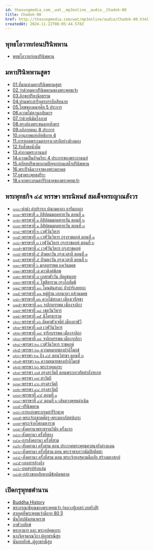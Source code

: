 ```yaml
---
id: thasungmedia_com__wat__mp3online__audio__Chadok-00
title: Chadok-00
href: http://thasungmedia.com/wat/mp3online/audio/Chadok-00.html
createdAt: 2024-11-22T06:05:44.578Z
---
```


## พุทธโอวาทก่อนปรินิพพาน

- [พุทธโอวาทก่อนปรินิพพาน](http://ia600306.us.archive.org/28/items/sound_dhamma_other/01.mp3)

## มหาปรินิพพานสูตร

- [01.ที่มาแห่งมหาปรินิพพานสูตร](https://ia802605.us.archive.org/12/items/book_02/01.mp3)
- [02.ว่าด้วยมหาปรินิพพานของพระพุทธเจ้า](https://ia802605.us.archive.org/12/items/book_02/02.mp3)
- [03.ภิกขุอปริหานิยธรรม](https://ia802605.us.archive.org/12/items/book_02/04.mp3)
- [04.ท่านพระสารีบุตรบรรลือสีหนาท](https://ia802605.us.archive.org/12/items/book_02/05.mp3)
- [05.โทษของคนทุศีล 5 ประการ](https://ia802605.us.archive.org/12/items/book_02/06.mp3)
- [06.ความไม่หวนกลับมาฯ](https://ia802605.us.archive.org/12/items/book_02/08.mp3)
- [07.ว่าด้วยนิมิตโอภาส](https://ia802605.us.archive.org/12/items/book_02/09.mp3)
- [08.ทรงปลงพระชนมายุสังขาร](https://ia802605.us.archive.org/12/items/book_02/10.mp3)
- [09.อภิภายตนะ 8 ประการ](https://ia802605.us.archive.org/12/items/book_02/12.mp3)
- [10.อานุภาพแห่งอิทธิบาท 4](https://ia802605.us.archive.org/12/items/book_02/13.mp3)
- [11.การทอดพระเนตรกรุงเวสาลีอย่างช้างมอง](https://ia802605.us.archive.org/12/items/book_02/15.mp3)
- [12.รับสั่งขอน้ำดื่ม](https://ia802605.us.archive.org/12/items/book_02/16.mp3)
- [13.คำถามพระอานนท์](https://ia802605.us.archive.org/12/items/book_02/18.mp3)
- [14.ความเป็นอัจฉริยะ 4 ประการของพระอานนท์](https://ia802605.us.archive.org/12/items/book_02/19.mp3)
- [15.สุภัททปริพาชกถามปัญหาก่อนเสด็จปรินิพพาน](https://ia802605.us.archive.org/12/items/book_02/20.mp3)
- [16.พระปัจฉิมวาจาของพระตถาคต](https://ia802605.us.archive.org/12/items/book_02/22.mp3)
- [17.บูชาพระพุทธสรีระ](https://ia802605.us.archive.org/12/items/book_02/23.mp3)
- [18.แจกพระบรมสารีริกธาตุของพระพุทธเจ้า](https://ia802605.us.archive.org/12/items/book_02/24.mp3)

## พระพุทธกิจ ๔๕ พรรษา พระนิพนธ์ สมเด็จพระญาณสังวร

- [๐๐๐-คำนำ คำปรารภ ปณามคาถา อารัมภกถา](http://www.puthakun.org/puthakun/download/MP3/%E0%B8%A5%E0%B8%87%E0%B9%80%E0%B8%A7%E0%B9%87%E0%B8%9A_2_3_2556/%E0%B8%9E%E0%B8%B8%E0%B8%97%E0%B8%98%E0%B8%81%E0%B8%88%2045%20%E0%B8%9E%E0%B8%A3%E0%B8%A3%E0%B8%A9%E0%B8%B2/000-%E0%B8%84%E0%B8%B3%E0%B8%99%E0%B8%B3%20%E0%B8%84%E0%B8%B3%E0%B8%9B%E0%B8%A3%E0%B8%B2%E0%B8%A3%E0%B8%A0%20%E0%B8%9B%E0%B8%93%E0%B8%B2%E0%B8%A1%E0%B8%84%E0%B8%B2%E0%B8%96%E0%B8%B2%20%E0%B8%AD%E0%B8%B2%E0%B8%A3%E0%B8%B1%E0%B8%A1%E0%B8%A0%E0%B8%81%E0%B8%96%E0%B8%B2.mp3)
- [๐๐๑-พรรษาที่ ๑ อิสิปตมมฤคทายวัน ตอนที่ ๑](http://www.puthakun.org/puthakun/download/MP3/%E0%B8%A5%E0%B8%87%E0%B9%80%E0%B8%A7%E0%B9%87%E0%B8%9A_2_3_2556/%E0%B8%9E%E0%B8%B8%E0%B8%97%E0%B8%98%E0%B8%81%E0%B8%88%2045%20%E0%B8%9E%E0%B8%A3%E0%B8%A3%E0%B8%A9%E0%B8%B2/001-%E0%B8%9E%E0%B8%A3%E0%B8%A3%E0%B8%A9%E0%B8%B2%E0%B8%97%E0%B8%B5%E0%B9%881%E0%B8%AD%E0%B8%B4%E0%B8%AA%E0%B8%B4%E0%B8%9B%E0%B8%95%E0%B8%A1%E0%B8%A1%E0%B8%A4%E0%B8%84%E0%B8%97%E0%B8%B2%E0%B8%A2%E0%B8%A7%E0%B8%B1%E0%B8%99%20%E0%B8%95%E0%B8%AD%E0%B8%99%E0%B8%97%E0%B8%B5%E0%B9%881.mp3)
- [๐๐๒-พรรษาที่ ๑ อิสิปตมมฤคทายวัน ตอนที่ ๒](http://www.puthakun.org/puthakun/download/MP3/%E0%B8%A5%E0%B8%87%E0%B9%80%E0%B8%A7%E0%B9%87%E0%B8%9A_2_3_2556/%E0%B8%9E%E0%B8%B8%E0%B8%97%E0%B8%98%E0%B8%81%E0%B8%88%2045%20%E0%B8%9E%E0%B8%A3%E0%B8%A3%E0%B8%A9%E0%B8%B2/002-%E0%B8%9E%E0%B8%A3%E0%B8%A3%E0%B8%A9%E0%B8%B2%E0%B8%97%E0%B8%B5%E0%B9%881%E0%B8%AD%E0%B8%B4%E0%B8%AA%E0%B8%B4%E0%B8%9B%E0%B8%95%E0%B8%A1%E0%B8%A1%E0%B8%A4%E0%B8%84%E0%B8%97%E0%B8%B2%E0%B8%A2%E0%B8%A7%E0%B8%B1%E0%B8%99%20%E0%B8%95%E0%B8%AD%E0%B8%99%E0%B8%97%E0%B8%B5%E0%B9%882.mp3)
- [๐๐๓-พรรษาที่ ๑ อิสิปตมมฤคทายวัน ตอนที่ ๓](http://www.puthakun.org/puthakun/download/MP3/%E0%B8%A5%E0%B8%87%E0%B9%80%E0%B8%A7%E0%B9%87%E0%B8%9A_2_3_2556/%E0%B8%9E%E0%B8%B8%E0%B8%97%E0%B8%98%E0%B8%81%E0%B8%88%2045%20%E0%B8%9E%E0%B8%A3%E0%B8%A3%E0%B8%A9%E0%B8%B2/003-%E0%B8%9E%E0%B8%A3%E0%B8%A3%E0%B8%A9%E0%B8%B2%E0%B8%97%E0%B8%B5%E0%B9%881%E0%B8%AD%E0%B8%B4%E0%B8%AA%E0%B8%B4%E0%B8%9B%E0%B8%95%E0%B8%A1%E0%B8%A1%E0%B8%A4%E0%B8%84%E0%B8%97%E0%B8%B2%E0%B8%A2%E0%B8%A7%E0%B8%B1%E0%B8%99%20%E0%B8%95%E0%B8%AD%E0%B8%99%E0%B8%97%E0%B8%B5%E0%B9%883.mp3)
- [๐๐๔-พรรษาที่ ๒ เวฬุวันวิหาร](http://www.puthakun.org/puthakun/download/MP3/%E0%B8%A5%E0%B8%87%E0%B9%80%E0%B8%A7%E0%B9%87%E0%B8%9A_2_3_2556/%E0%B8%9E%E0%B8%B8%E0%B8%97%E0%B8%98%E0%B8%81%E0%B8%88%2045%20%E0%B8%9E%E0%B8%A3%E0%B8%A3%E0%B8%A9%E0%B8%B2/004-%E0%B8%9E%E0%B8%A3%E0%B8%A3%E0%B8%A9%E0%B8%B2%E0%B8%97%E0%B8%B5%E0%B9%882%E0%B9%80%E0%B8%A7%E0%B8%AC%E0%B8%B8%E0%B8%A7%E0%B8%B1%E0%B8%99%E0%B8%A7%E0%B8%B4%E0%B8%AB%E0%B8%B2%E0%B8%A3.mp3)
- [๐๐๕-พรรษาที่ ๓ เวฬุวันวิหาร กรุงราชคฤห์ ตอนที่ ๑](http://www.puthakun.org/puthakun/download/MP3/%E0%B8%A5%E0%B8%87%E0%B9%80%E0%B8%A7%E0%B9%87%E0%B8%9A_2_3_2556/%E0%B8%9E%E0%B8%B8%E0%B8%97%E0%B8%98%E0%B8%81%E0%B8%88%2045%20%E0%B8%9E%E0%B8%A3%E0%B8%A3%E0%B8%A9%E0%B8%B2/005-%E0%B8%9E%E0%B8%A3%E0%B8%A3%E0%B8%A9%E0%B8%B2%E0%B8%97%E0%B8%B5%E0%B9%883%20%E0%B9%80%E0%B8%A7%E0%B8%AC%E0%B8%B8%E0%B8%A7%E0%B8%B1%E0%B8%99%E0%B8%A7%E0%B8%B4%E0%B8%AB%E0%B8%B2%E0%B8%A3%20%E0%B8%81%E0%B8%A3%E0%B8%B8%E0%B8%87%E0%B8%A3%E0%B8%B2%E0%B8%8A%E0%B8%84%E0%B8%A4%E0%B8%AB%E0%B9%8C%20%E0%B8%95%E0%B8%AD%E0%B8%A1%E0%B8%97%E0%B8%B5%E0%B9%881.mp3)
- [๐๐๖-พรรษาที่ ๓ เวฬุวันวิหาร กรุงราชคฤห์ ตอนที่ ๒](http://www.puthakun.org/puthakun/download/MP3/%E0%B8%A5%E0%B8%87%E0%B9%80%E0%B8%A7%E0%B9%87%E0%B8%9A_2_3_2556/%E0%B8%9E%E0%B8%B8%E0%B8%97%E0%B8%98%E0%B8%81%E0%B8%88%2045%20%E0%B8%9E%E0%B8%A3%E0%B8%A3%E0%B8%A9%E0%B8%B2/006-%E0%B8%9E%E0%B8%A3%E0%B8%A3%E0%B8%A9%E0%B8%B2%E0%B8%97%E0%B8%B5%E0%B9%883%20%E0%B9%80%E0%B8%A7%E0%B8%AC%E0%B8%B8%E0%B8%A7%E0%B8%B1%E0%B8%99%E0%B8%A7%E0%B8%B4%E0%B8%AB%E0%B8%B2%E0%B8%A3%20%E0%B8%81%E0%B8%A3%E0%B8%B8%E0%B8%87%E0%B8%A3%E0%B8%B2%E0%B8%8A%E0%B8%84%E0%B8%A4%E0%B8%AB%E0%B9%8C%20%E0%B8%95%E0%B8%AD%E0%B8%A1%E0%B8%97%E0%B8%B5%E0%B9%882.mp3)
- [๐๐๗-พรรษาที่ ๔ เวฬุวันวิหาร กรุงราชคฤห์](http://www.puthakun.org/puthakun/download/MP3/%E0%B8%A5%E0%B8%87%E0%B9%80%E0%B8%A7%E0%B9%87%E0%B8%9A_2_3_2556/%E0%B8%9E%E0%B8%B8%E0%B8%97%E0%B8%98%E0%B8%81%E0%B8%88%2045%20%E0%B8%9E%E0%B8%A3%E0%B8%A3%E0%B8%A9%E0%B8%B2/007-%E0%B8%9E%E0%B8%A3%E0%B8%A3%E0%B8%A9%E0%B8%B2%E0%B8%97%E0%B8%B5%E0%B9%884%20%E0%B9%80%E0%B8%A7%E0%B8%AC%E0%B8%B8%E0%B8%A7%E0%B8%B1%E0%B8%99%E0%B8%A7%E0%B8%B4%E0%B8%AB%E0%B8%B2%E0%B8%A3%20%E0%B8%81%E0%B8%A3%E0%B8%B8%E0%B8%87%E0%B8%A3%E0%B8%B2%E0%B8%8A%E0%B8%84%E0%B8%A4%E0%B8%AB%E0%B9%8C.mp3)
- [๐๐๘-พรรษาที่ ๕ ป่ามหาวัน กรุงเวสาลี ตอนที่ ๑](http://www.puthakun.org/puthakun/download/MP3/%E0%B8%A5%E0%B8%87%E0%B9%80%E0%B8%A7%E0%B9%87%E0%B8%9A_2_3_2556/%E0%B8%9E%E0%B8%B8%E0%B8%97%E0%B8%98%E0%B8%81%E0%B8%88%2045%20%E0%B8%9E%E0%B8%A3%E0%B8%A3%E0%B8%A9%E0%B8%B2/008-%E0%B8%9E%E0%B8%A3%E0%B8%A3%E0%B8%A9%E0%B8%B2%E0%B8%97%E0%B8%B5%E0%B9%885%20%E0%B8%9B%E0%B9%88%E0%B8%B2%E0%B8%A1%E0%B8%AB%E0%B8%B2%E0%B8%A7%E0%B8%B1%E0%B8%99%20%E0%B8%81%E0%B8%A3%E0%B8%B8%E0%B8%87%E0%B9%80%E0%B8%A7%E0%B8%AA%E0%B8%B2%E0%B8%A5%E0%B8%B5%20%E0%B8%95%E0%B8%AD%E0%B8%99%E0%B8%97%E0%B8%B5%E0%B9%881.mp3)
- [๐๐๙-พรรษาที่ ๕ ป่ามหาวัน กรุงเวสาลี ตอนที่ ๒](http://www.puthakun.org/puthakun/download/MP3/%E0%B8%A5%E0%B8%87%E0%B9%80%E0%B8%A7%E0%B9%87%E0%B8%9A_2_3_2556/%E0%B8%9E%E0%B8%B8%E0%B8%97%E0%B8%98%E0%B8%81%E0%B8%88%2045%20%E0%B8%9E%E0%B8%A3%E0%B8%A3%E0%B8%A9%E0%B8%B2/009-%E0%B8%9E%E0%B8%A3%E0%B8%A3%E0%B8%A9%E0%B8%B2%E0%B8%97%E0%B8%B5%E0%B9%885%20%E0%B8%9B%E0%B9%88%E0%B8%B2%E0%B8%A1%E0%B8%AB%E0%B8%B2%E0%B8%A7%E0%B8%B1%E0%B8%99%20%E0%B8%81%E0%B8%A3%E0%B8%B8%E0%B8%87%E0%B9%80%E0%B8%A7%E0%B8%AA%E0%B8%B2%E0%B8%A5%E0%B8%B5%20%E0%B8%95%E0%B8%AD%E0%B8%99%E0%B8%97%E0%B8%B5%E0%B9%882.mp3)
- [๐๑๐-พรรษาที่ ๖ มกุลบรรพต เเคว้นมคธ](http://www.puthakun.org/puthakun/download/MP3/%E0%B8%A5%E0%B8%87%E0%B9%80%E0%B8%A7%E0%B9%87%E0%B8%9A_2_3_2556/%E0%B8%9E%E0%B8%B8%E0%B8%97%E0%B8%98%E0%B8%81%E0%B8%88%2045%20%E0%B8%9E%E0%B8%A3%E0%B8%A3%E0%B8%A9%E0%B8%B2/010-%E0%B8%9E%E0%B8%A3%E0%B8%A3%E0%B8%A9%E0%B8%B2%E0%B8%97%E0%B8%B5%E0%B9%886%20%E0%B8%A1%E0%B8%81%E0%B8%B8%E0%B8%A5%E0%B8%9A%E0%B8%A3%E0%B8%A3%E0%B8%9E%E0%B8%95%20%E0%B9%80%E0%B9%80%E0%B8%84%E0%B8%A7%E0%B9%89%E0%B8%99%E0%B8%A1%E0%B8%84%E0%B8%98.mp3)
- [๐๑๑-พรรษาที่ ๗ ดาวดึงค์พิภพ](http://www.puthakun.org/puthakun/download/MP3/%E0%B8%A5%E0%B8%87%E0%B9%80%E0%B8%A7%E0%B9%87%E0%B8%9A_2_3_2556/%E0%B8%9E%E0%B8%B8%E0%B8%97%E0%B8%98%E0%B8%81%E0%B8%88%2045%20%E0%B8%9E%E0%B8%A3%E0%B8%A3%E0%B8%A9%E0%B8%B2/011-%E0%B8%9E%E0%B8%A3%E0%B8%A3%E0%B8%A9%E0%B8%B2%E0%B8%97%E0%B8%B5%E0%B9%887%20%E0%B8%94%E0%B8%B2%E0%B8%A7%E0%B8%94%E0%B8%B6%E0%B8%87%E0%B8%84%E0%B9%8C%E0%B8%9E%E0%B8%B4%E0%B8%A0%E0%B8%9E.mp3)
- [๐๑๒-พรรษาที่ ๘ เภสกฬาวัน ภัคคชนบท](http://www.puthakun.org/puthakun/download/MP3/%E0%B8%A5%E0%B8%87%E0%B9%80%E0%B8%A7%E0%B9%87%E0%B8%9A_2_3_2556/%E0%B8%9E%E0%B8%B8%E0%B8%97%E0%B8%98%E0%B8%81%E0%B8%88%2045%20%E0%B8%9E%E0%B8%A3%E0%B8%A3%E0%B8%A9%E0%B8%B2/012-%E0%B8%9E%E0%B8%A3%E0%B8%A3%E0%B8%A9%E0%B8%B2%E0%B8%97%E0%B8%B5%E0%B9%88%208%E0%B9%80%E0%B8%A0%E0%B8%AA%E0%B8%81%E0%B8%AC%E0%B8%B2%E0%B8%A7%E0%B8%B1%E0%B8%99%20%E0%B8%A0%E0%B8%B1%E0%B8%84%E0%B8%84%E0%B8%8A%E0%B8%99%E0%B8%9A%E0%B8%97.mp3)
- [๐๑๓-พรรษาที่ ๙ โฆสิตาราม กรุงโกสัมพี](http://www.puthakun.org/puthakun/download/MP3/%E0%B8%A5%E0%B8%87%E0%B9%80%E0%B8%A7%E0%B9%87%E0%B8%9A_2_3_2556/%E0%B8%9E%E0%B8%B8%E0%B8%97%E0%B8%98%E0%B8%81%E0%B8%88%2045%20%E0%B8%9E%E0%B8%A3%E0%B8%A3%E0%B8%A9%E0%B8%B2/013-%E0%B8%9E%E0%B8%A3%E0%B8%A3%E0%B8%A9%E0%B8%B2%E0%B8%97%E0%B8%B5%E0%B9%889%20%E0%B9%82%E0%B8%86%E0%B8%AA%E0%B8%B4%E0%B8%95%E0%B8%B2%E0%B8%A3%E0%B8%B2%E0%B8%A1%20%E0%B8%81%E0%B8%A3%E0%B8%B8%E0%B8%87%E0%B9%82%E0%B8%81%E0%B8%AA%E0%B8%B1%E0%B8%A1%E0%B8%9E%E0%B8%B5.mp3)
- [๐๑๔-พรรษาที่ ๑๐ โคนต้นสาละ ป่าปาริเลยยกะ](http://www.puthakun.org/puthakun/download/MP3/%E0%B8%A5%E0%B8%87%E0%B9%80%E0%B8%A7%E0%B9%87%E0%B8%9A_2_3_2556/%E0%B8%9E%E0%B8%B8%E0%B8%97%E0%B8%98%E0%B8%81%E0%B8%88%2045%20%E0%B8%9E%E0%B8%A3%E0%B8%A3%E0%B8%A9%E0%B8%B2/014-%E0%B8%9E%E0%B8%A3%E0%B8%A3%E0%B8%A9%E0%B8%B2%E0%B8%97%E0%B8%B5%E0%B9%8810%20%E0%B9%82%E0%B8%84%E0%B8%99%E0%B8%95%E0%B9%89%E0%B8%99%E0%B8%AA%E0%B8%B2%E0%B8%A5%E0%B8%B0%20%E0%B8%9B%E0%B9%88%E0%B8%B2%E0%B8%9B%E0%B8%B2%E0%B8%A3%E0%B8%B4%E0%B9%80%E0%B8%A5%E0%B8%A2%E0%B8%A2%E0%B8%81%E0%B8%B0.mp3)
- [๐๑๕-พรรษาที่ ๑๑ หมู่บ้าน เอกนาลา เเค้วนมคธ](http://www.puthakun.org/puthakun/download/MP3/%E0%B8%A5%E0%B8%87%E0%B9%80%E0%B8%A7%E0%B9%87%E0%B8%9A_2_3_2556/%E0%B8%9E%E0%B8%B8%E0%B8%97%E0%B8%98%E0%B8%81%E0%B8%88%2045%20%E0%B8%9E%E0%B8%A3%E0%B8%A3%E0%B8%A9%E0%B8%B2/015-%E0%B8%9E%E0%B8%A3%E0%B8%A3%E0%B8%A9%E0%B8%B2%E0%B8%97%E0%B8%B5%E0%B9%8811%20%E0%B8%AB%E0%B8%A1%E0%B8%B9%E0%B9%88%E0%B8%9A%E0%B9%89%E0%B8%B2%E0%B8%99%20%E0%B9%80%E0%B8%AD%E0%B8%81%E0%B8%99%E0%B8%B2%E0%B8%A5%E0%B8%B2%20%E0%B9%80%E0%B9%80%E0%B8%84%E0%B9%89%E0%B8%A7%E0%B8%99%E0%B8%A1%E0%B8%84%E0%B8%98.mp3)
- [๐๑๖-พรรษาที่ ๑๒ ควงไม้สะเดา เมืองเวรัญชา](http://www.puthakun.org/puthakun/download/MP3/%E0%B8%A5%E0%B8%87%E0%B9%80%E0%B8%A7%E0%B9%87%E0%B8%9A_2_3_2556/%E0%B8%9E%E0%B8%B8%E0%B8%97%E0%B8%98%E0%B8%81%E0%B8%88%2045%20%E0%B8%9E%E0%B8%A3%E0%B8%A3%E0%B8%A9%E0%B8%B2/016-%E0%B8%9E%E0%B8%A3%E0%B8%A3%E0%B8%A9%E0%B8%B2%E0%B8%97%E0%B8%B5%E0%B9%8812%20%E0%B8%84%E0%B8%A7%E0%B8%87%E0%B9%84%E0%B8%A1%E0%B9%89%E0%B8%AA%E0%B8%B0%E0%B9%80%E0%B8%94%E0%B8%B2%20%E0%B9%80%E0%B8%A1%E0%B8%B7%E0%B8%AD%E0%B8%87%E0%B9%80%E0%B8%A7%E0%B8%A3%E0%B8%B1%E0%B8%8D%E0%B8%8A%E0%B8%B2.mp3)
- [๐๑๗-พรรษาที่ ๑๓ จาลิกบรรพต เมืองจาลิกา](http://www.puthakun.org/puthakun/download/MP3/%E0%B8%A5%E0%B8%87%E0%B9%80%E0%B8%A7%E0%B9%87%E0%B8%9A_2_3_2556/%E0%B8%9E%E0%B8%B8%E0%B8%97%E0%B8%98%E0%B8%81%E0%B8%88%2045%20%E0%B8%9E%E0%B8%A3%E0%B8%A3%E0%B8%A9%E0%B8%B2/017-%E0%B8%9E%E0%B8%A3%E0%B8%A3%E0%B8%A9%E0%B8%B2%E0%B8%97%E0%B8%B5%E0%B9%8813%20%E0%B8%88%E0%B8%B2%E0%B8%A5%E0%B8%B4%E0%B8%81%E0%B8%9A%E0%B8%A3%E0%B8%A3%E0%B8%9E%E0%B8%95%20%E0%B9%80%E0%B8%A1%E0%B8%B7%E0%B8%AD%E0%B8%87%E0%B8%88%E0%B8%B2%E0%B8%A5%E0%B8%B4%E0%B8%81%E0%B8%B2.mp3)
- [๐๑๘-พรรษาที่ ๑๔ เชตวันวิหาร](http://www.puthakun.org/puthakun/download/MP3/%E0%B8%A5%E0%B8%87%E0%B9%80%E0%B8%A7%E0%B9%87%E0%B8%9A_2_3_2556/%E0%B8%9E%E0%B8%B8%E0%B8%97%E0%B8%98%E0%B8%81%E0%B8%88%2045%20%E0%B8%9E%E0%B8%A3%E0%B8%A3%E0%B8%A9%E0%B8%B2/018-%E0%B8%9E%E0%B8%A3%E0%B8%A3%E0%B8%A9%E0%B8%B2%E0%B8%97%E0%B8%B5%E0%B9%88%2014%20%E0%B9%80%E0%B8%8A%E0%B8%95%E0%B8%A7%E0%B8%B1%E0%B8%99%E0%B8%A7%E0%B8%B4%E0%B8%AB%E0%B8%B2%E0%B8%A3.mp3)
- [๐๑๙-พรรษาที่ ๑๕ นิโครธาราม](http://www.puthakun.org/puthakun/download/MP3/%E0%B8%A5%E0%B8%87%E0%B9%80%E0%B8%A7%E0%B9%87%E0%B8%9A_2_3_2556/%E0%B8%9E%E0%B8%B8%E0%B8%97%E0%B8%98%E0%B8%81%E0%B8%88%2045%20%E0%B8%9E%E0%B8%A3%E0%B8%A3%E0%B8%A9%E0%B8%B2/019-%E0%B8%9E%E0%B8%A3%E0%B8%A3%E0%B8%A9%E0%B8%B2%E0%B8%97%E0%B8%B5%E0%B9%88%2015%20%E0%B8%99%E0%B8%B4%E0%B9%82%E0%B8%84%E0%B8%A3%E0%B8%98%E0%B8%B2%E0%B8%A3%E0%B8%B2%E0%B8%A1.mp3)
- [๐๒๐-พรรษาที่ ๑๖ อัคคาฬวเจดีย์ เมืองอาฬวี](http://www.puthakun.org/puthakun/download/MP3/%E0%B8%A5%E0%B8%87%E0%B9%80%E0%B8%A7%E0%B9%87%E0%B8%9A_2_3_2556/%E0%B8%9E%E0%B8%B8%E0%B8%97%E0%B8%98%E0%B8%81%E0%B8%88%2045%20%E0%B8%9E%E0%B8%A3%E0%B8%A3%E0%B8%A9%E0%B8%B2/020--%E0%B8%9E%E0%B8%A3%E0%B8%A3%E0%B8%A9%E0%B8%B2%E0%B8%97%E0%B8%B5%E0%B9%88%2016%20%E0%B8%AD%E0%B8%B1%E0%B8%84%E0%B8%84%E0%B8%B2%E0%B8%AC%E0%B8%A7%E0%B9%80%E0%B8%88%E0%B8%94%E0%B8%B5%E0%B8%A2%E0%B9%8C%20%E0%B9%80%E0%B8%A1%E0%B8%B7%E0%B8%AD%E0%B8%87%E0%B8%AD%E0%B8%B2%E0%B8%AC%E0%B8%A7%E0%B8%B5.mp3)
- [๐๒๑-พรรษาที่ ๑๗ เวฬุวันวิหาร](http://www.puthakun.org/puthakun/download/MP3/%E0%B8%A5%E0%B8%87%E0%B9%80%E0%B8%A7%E0%B9%87%E0%B8%9A_2_3_2556/%E0%B8%9E%E0%B8%B8%E0%B8%97%E0%B8%98%E0%B8%81%E0%B8%88%2045%20%E0%B8%9E%E0%B8%A3%E0%B8%A3%E0%B8%A9%E0%B8%B2/021-%E0%B8%9E%E0%B8%A3%E0%B8%A3%E0%B8%A9%E0%B8%B2%E0%B8%97%E0%B8%B5%E0%B9%88%2017%20%E0%B9%80%E0%B8%A7%E0%B8%AC%E0%B8%B8%E0%B8%A7%E0%B8%B1%E0%B8%99%E0%B8%A7%E0%B8%B4%E0%B8%AB%E0%B8%B2%E0%B8%A3.mp3)
- [๐๒๒-พรรษาที่ ๑๘ จาริกบรรพต เมืองจาลิกา](http://www.puthakun.org/puthakun/download/MP3/%E0%B8%A5%E0%B8%87%E0%B9%80%E0%B8%A7%E0%B9%87%E0%B8%9A_2_3_2556/%E0%B8%9E%E0%B8%B8%E0%B8%97%E0%B8%98%E0%B8%81%E0%B8%88%2045%20%E0%B8%9E%E0%B8%A3%E0%B8%A3%E0%B8%A9%E0%B8%B2/022-%E0%B8%9E%E0%B8%A3%E0%B8%A3%E0%B8%A9%E0%B8%B2%E0%B8%97%E0%B8%B5%E0%B9%88%2018%20%E0%B8%88%E0%B8%B2%E0%B8%A3%E0%B8%B4%E0%B8%81%E0%B8%9A%E0%B8%A3%E0%B8%A3%E0%B8%9E%E0%B8%95%20%E0%B9%80%E0%B8%A1%E0%B8%B7%E0%B8%AD%E0%B8%87%E0%B8%88%E0%B8%B2%E0%B8%A5%E0%B8%B4%E0%B8%81%E0%B8%B2.mp3)
- [๐๒๓-พรรษาที่ ๑๙ จาลิกบรรพต เมืองจาลิกา](http://www.puthakun.org/puthakun/download/MP3/%E0%B8%A5%E0%B8%87%E0%B9%80%E0%B8%A7%E0%B9%87%E0%B8%9A_2_3_2556/%E0%B8%9E%E0%B8%B8%E0%B8%97%E0%B8%98%E0%B8%81%E0%B8%88%2045%20%E0%B8%9E%E0%B8%A3%E0%B8%A3%E0%B8%A9%E0%B8%B2/023-%E0%B8%9E%E0%B8%A3%E0%B8%A3%E0%B8%A9%E0%B8%B2%E0%B8%97%E0%B8%B5%E0%B9%88%2019%20%E0%B8%88%E0%B8%B2%E0%B8%A5%E0%B8%B4%E0%B8%81%E0%B8%9A%E0%B8%A3%E0%B8%A3%E0%B8%9E%E0%B8%95%20%E0%B9%80%E0%B8%A1%E0%B8%B7%E0%B8%AD%E0%B8%87%E0%B8%88%E0%B8%B2%E0%B8%A5%E0%B8%B4%E0%B8%81%E0%B8%B2.mp3)
- [๐๒๔-พรรษา ๒๐ เวฬุวันวิหาร ราชคฤห์](http://www.puthakun.org/puthakun/download/MP3/%E0%B8%A5%E0%B8%87%E0%B9%80%E0%B8%A7%E0%B9%87%E0%B8%9A_2_3_2556/%E0%B8%9E%E0%B8%B8%E0%B8%97%E0%B8%98%E0%B8%81%E0%B8%88%2045%20%E0%B8%9E%E0%B8%A3%E0%B8%A3%E0%B8%A9%E0%B8%B2/024-%E0%B8%9E%E0%B8%A3%E0%B8%A3%E0%B8%A9%E0%B8%B220%20%E0%B9%80%E0%B8%A7%E0%B8%AC%E0%B8%B8%E0%B8%A7%E0%B8%B1%E0%B8%99%E0%B8%A7%E0%B8%B4%E0%B8%AB%E0%B8%B2%E0%B8%A3%20%E0%B8%A3%E0%B8%B2%E0%B8%8A%E0%B8%84%E0%B8%A4%E0%B8%AB%E0%B9%8C.mp3)
- [๐๒๕-พรรษา ๒๑ ความหมายของปาฏิโมกข์](http://www.puthakun.org/puthakun/download/MP3/%E0%B8%A5%E0%B8%87%E0%B9%80%E0%B8%A7%E0%B9%87%E0%B8%9A_2_3_2556/%E0%B8%9E%E0%B8%B8%E0%B8%97%E0%B8%98%E0%B8%81%E0%B8%88%2045%20%E0%B8%9E%E0%B8%A3%E0%B8%A3%E0%B8%A9%E0%B8%B2/025-%E0%B8%9E%E0%B8%A3%E0%B8%A3%E0%B8%A9%E0%B8%B2%2021%20%E0%B8%84%E0%B8%A7%E0%B8%B2%E0%B8%A1%E0%B8%AB%E0%B8%A1%E0%B8%B2%E0%B8%A2%E0%B8%82%E0%B8%AD%E0%B8%87%E0%B8%9B%E0%B8%B2%E0%B8%8F%E0%B8%B4%E0%B9%82%E0%B8%A1%E0%B8%81%E0%B8%82%E0%B9%8C%20.mp3)
- [๐๒๖-พรรษา ๒๑ ถึง ๔๕ ตอนวิสาขา ตอนที่ ๒](http://www.puthakun.org/puthakun/download/MP3/%E0%B8%A5%E0%B8%87%E0%B9%80%E0%B8%A7%E0%B9%87%E0%B8%9A_2_3_2556/%E0%B8%9E%E0%B8%B8%E0%B8%97%E0%B8%98%E0%B8%81%E0%B8%88%2045%20%E0%B8%9E%E0%B8%A3%E0%B8%A3%E0%B8%A9%E0%B8%B2/026-%E0%B8%9E%E0%B8%A3%E0%B8%A3%E0%B8%A9%E0%B8%B221%E0%B8%96%E0%B8%B6%E0%B8%8745%20%E0%B8%95%E0%B8%AD%E0%B8%99%E0%B8%A7%E0%B8%B4%E0%B8%AA%E0%B8%B2%E0%B8%82%E0%B8%B2%20%E0%B8%95%E0%B8%AD%E0%B8%99%202.mp3)
- [๐๒๗-พรรษา ๒๑ ความหมายของปาฏิโมกข์](http://www.puthakun.org/puthakun/download/MP3/%E0%B8%A5%E0%B8%87%E0%B9%80%E0%B8%A7%E0%B9%87%E0%B8%9A_2_3_2556/%E0%B8%9E%E0%B8%B8%E0%B8%97%E0%B8%98%E0%B8%81%E0%B8%88%2045%20%E0%B8%9E%E0%B8%A3%E0%B8%A3%E0%B8%A9%E0%B8%B2/027-%E0%B8%9E%E0%B8%A3%E0%B8%A3%E0%B8%A9%E0%B8%B221%20%E0%B8%84%E0%B8%A7%E0%B8%B2%E0%B8%A1%E0%B8%AB%E0%B8%A1%E0%B8%B2%E0%B8%A2%E0%B8%82%E0%B8%AD%E0%B8%87%E0%B8%9B%E0%B8%B2%E0%B8%8F%E0%B8%B4%E0%B9%82%E0%B8%A1%E0%B8%81%E0%B8%82%E0%B9%8C%20%E0%B8%95%E0%B8%AD%E0%B8%99%E0%B8%97%E0%B8%B5%E0%B9%88%203.mp3)
- [๐๒๘-พรรษา ๒๖ พระราหุลเถระ](http://www.puthakun.org/puthakun/download/MP3/%E0%B8%A5%E0%B8%87%E0%B9%80%E0%B8%A7%E0%B9%87%E0%B8%9A_2_3_2556/%E0%B8%9E%E0%B8%B8%E0%B8%97%E0%B8%98%E0%B8%81%E0%B8%88%2045%20%E0%B8%9E%E0%B8%A3%E0%B8%A3%E0%B8%A9%E0%B8%B2/028-%E0%B8%9E%E0%B8%A3%E0%B8%A3%E0%B8%A9%E0%B8%B226%20%E0%B8%9E%E0%B8%A3%E0%B8%B0%E0%B8%A3%E0%B8%B2%E0%B8%AB%E0%B8%B8%E0%B8%A5%E0%B9%80%E0%B8%96%E0%B8%A3%E0%B8%B0.mp3)
- [๐๒๙-พรรษา ๓๗ กรุงสาวัตถี ตอนพระเทวทัตทำสังฑเภท](http://www.puthakun.org/puthakun/download/MP3/%E0%B8%A5%E0%B8%87%E0%B9%80%E0%B8%A7%E0%B9%87%E0%B8%9A_2_3_2556/%E0%B8%9E%E0%B8%B8%E0%B8%97%E0%B8%98%E0%B8%81%E0%B8%88%2045%20%E0%B8%9E%E0%B8%A3%E0%B8%A3%E0%B8%A9%E0%B8%B2/029-%E0%B8%9E%E0%B8%A3%E0%B8%A3%E0%B8%A9%E0%B8%B237%20%E0%B8%81%E0%B8%A3%E0%B8%B8%E0%B8%87%E0%B8%AA%E0%B8%B2%E0%B8%A7%E0%B8%B1%E0%B8%95%E0%B8%96%E0%B8%B5%20%E0%B8%95%E0%B8%AD%E0%B8%99%E0%B8%9E%E0%B8%A3%E0%B8%B0%E0%B9%80%E0%B8%97%E0%B8%A7%E0%B8%97%E0%B8%B1%E0%B8%95%E0%B8%97%E0%B8%B3%E0%B8%AA%E0%B8%B1%E0%B8%87%E0%B8%91%E0%B9%80%E0%B8%A0%E0%B8%97.mp3)
- [๐๓๐-พรรษา ๓๘ สาวัตถี](http://www.puthakun.org/puthakun/download/MP3/%E0%B8%A5%E0%B8%87%E0%B9%80%E0%B8%A7%E0%B9%87%E0%B8%9A_2_3_2556/%E0%B8%9E%E0%B8%B8%E0%B8%97%E0%B8%98%E0%B8%81%E0%B8%88%2045%20%E0%B8%9E%E0%B8%A3%E0%B8%A3%E0%B8%A9%E0%B8%B2/030-%E0%B8%9E%E0%B8%A3%E0%B8%A3%E0%B8%A9%E0%B8%B238%20%E0%B8%AA%E0%B8%B2%E0%B8%A7%E0%B8%B1%E0%B8%95%E0%B8%96%E0%B8%B5.mp3)
- [๐๓๑-พรรษา ๔๓ กรุงสาวัตถี](http://www.puthakun.org/puthakun/download/MP3/%E0%B8%A5%E0%B8%87%E0%B9%80%E0%B8%A7%E0%B9%87%E0%B8%9A_2_3_2556/%E0%B8%9E%E0%B8%B8%E0%B8%97%E0%B8%98%E0%B8%81%E0%B8%88%2045%20%E0%B8%9E%E0%B8%A3%E0%B8%A3%E0%B8%A9%E0%B8%B2/031-%E0%B8%9E%E0%B8%A3%E0%B8%A3%E0%B8%A9%E0%B8%B243%20%E0%B8%81%E0%B8%A3%E0%B8%B8%E0%B8%87%E0%B8%AA%E0%B8%B2%E0%B8%A7%E0%B8%B1%E0%B8%95%E0%B8%96%E0%B8%B5.mp3)
- [๐๓๒-พรรษา ๔๔ กรุงสาวัตถี](http://www.puthakun.org/puthakun/download/MP3/%E0%B8%A5%E0%B8%87%E0%B9%80%E0%B8%A7%E0%B9%87%E0%B8%9A_2_3_2556/%E0%B8%9E%E0%B8%B8%E0%B8%97%E0%B8%98%E0%B8%81%E0%B8%88%2045%20%E0%B8%9E%E0%B8%A3%E0%B8%A3%E0%B8%A9%E0%B8%B2/032-%E0%B8%9E%E0%B8%A3%E0%B8%A3%E0%B8%A9%E0%B8%B244%20%E0%B8%81%E0%B8%A3%E0%B8%B8%E0%B8%87%E0%B8%AA%E0%B8%B2%E0%B8%A7%E0%B8%B1%E0%B8%95%E0%B8%96%E0%B8%B5.mp3)
- [๐๓๓-พรรษาที่ ๔๕ ตอนที่ ๑](http://www.puthakun.org/puthakun/download/MP3/%E0%B8%A5%E0%B8%87%E0%B9%80%E0%B8%A7%E0%B9%87%E0%B8%9A_2_3_2556/%E0%B8%9E%E0%B8%B8%E0%B8%97%E0%B8%98%E0%B8%81%E0%B8%88%2045%20%E0%B8%9E%E0%B8%A3%E0%B8%A3%E0%B8%A9%E0%B8%B2/033-%E0%B8%9E%E0%B8%A3%E0%B8%A3%E0%B8%A9%E0%B8%B2%E0%B8%97%E0%B8%B5%E0%B9%8845%E0%B8%95%E0%B8%AD%E0%B8%99%E0%B8%97%E0%B8%B5%E0%B9%88%201.mp3)
- [๐๓๔-พรรษาที่ ๔๕ ตอนที่ ๒ เส้นทางพุทธดำเนิน](http://www.puthakun.org/puthakun/download/MP3/%E0%B8%A5%E0%B8%87%E0%B9%80%E0%B8%A7%E0%B9%87%E0%B8%9A_2_3_2556/%E0%B8%9E%E0%B8%B8%E0%B8%97%E0%B8%98%E0%B8%81%E0%B8%88%2045%20%E0%B8%9E%E0%B8%A3%E0%B8%A3%E0%B8%A9%E0%B8%B2/034-%E0%B8%9E%E0%B8%A3%E0%B8%A3%E0%B8%A9%E0%B8%B2%E0%B8%97%E0%B8%B5%E0%B9%8845.%E0%B8%95%E0%B8%AD%E0%B8%992%E0%B9%80%E0%B8%AA%E0%B9%89%E0%B8%99%E0%B8%97%E0%B8%B2%E0%B8%87%E0%B8%9E%E0%B8%B8%E0%B8%97%E0%B8%98%E0%B8%94%E0%B8%B3%E0%B9%80%E0%B8%99%E0%B8%B4%E0%B8%99.mp3)
- [๐๓๕-ปรินิพพาน](http://www.puthakun.org/puthakun/download/MP3/%E0%B8%A5%E0%B8%87%E0%B9%80%E0%B8%A7%E0%B9%87%E0%B8%9A_2_3_2556/%E0%B8%9E%E0%B8%B8%E0%B8%97%E0%B8%98%E0%B8%81%E0%B8%88%2045%20%E0%B8%9E%E0%B8%A3%E0%B8%A3%E0%B8%A9%E0%B8%B2/035-%E0%B8%9B%E0%B8%A3%E0%B8%B4%E0%B8%99%E0%B8%B4%E0%B8%9E%E0%B8%9E%E0%B8%B2%E0%B8%99.mp3)
- [๐๓๖-การเเบ่งพระบรมสารีริกธาตุ](http://www.puthakun.org/puthakun/download/MP3/%E0%B8%A5%E0%B8%87%E0%B9%80%E0%B8%A7%E0%B9%87%E0%B8%9A_2_3_2556/%E0%B8%9E%E0%B8%B8%E0%B8%97%E0%B8%98%E0%B8%81%E0%B8%88%2045%20%E0%B8%9E%E0%B8%A3%E0%B8%A3%E0%B8%A9%E0%B8%B2/036-%E0%B8%81%E0%B8%B2%E0%B8%A3%E0%B9%80%E0%B9%80%E0%B8%9A%E0%B9%88%E0%B8%87%E0%B8%9E%E0%B8%A3%E0%B8%B0%E0%B8%9A%E0%B8%A3%E0%B8%A1%E0%B8%AA%E0%B8%B2%E0%B8%A3%E0%B8%B5%E0%B8%A3%E0%B8%B4%E0%B8%81%E0%B8%98%E0%B8%B2%E0%B8%95%E0%B8%B8.mp3)
- [๐๓๗-พระเจ้าอชาตศัตรู-พระมหากัสสปเถระ](http://www.puthakun.org/puthakun/download/MP3/%E0%B8%A5%E0%B8%87%E0%B9%80%E0%B8%A7%E0%B9%87%E0%B8%9A_2_3_2556/%E0%B8%9E%E0%B8%B8%E0%B8%97%E0%B8%98%E0%B8%81%E0%B8%88%2045%20%E0%B8%9E%E0%B8%A3%E0%B8%A3%E0%B8%A9%E0%B8%B2/037-%E0%B8%9E%E0%B8%A3%E0%B8%B0%E0%B9%80%E0%B8%88%E0%B9%89%E0%B8%B2%E0%B8%AD%E0%B8%8A%E0%B8%B2%E0%B8%95%E0%B8%A8%E0%B8%B1%E0%B8%95%E0%B8%A3%E0%B8%B9-%E0%B8%9E%E0%B8%A3%E0%B8%B0%E0%B8%A1%E0%B8%AB%E0%B8%B2%E0%B8%81%E0%B8%B1%E0%B8%AA%E0%B8%AA%E0%B8%9B%E0%B9%80%E0%B8%96%E0%B8%A3%E0%B8%B0.mp3)
- [๐๓๘-พระเจ้าอโศกมหาราช](http://www.puthakun.org/puthakun/download/MP3/%E0%B8%A5%E0%B8%87%E0%B9%80%E0%B8%A7%E0%B9%87%E0%B8%9A_2_3_2556/%E0%B8%9E%E0%B8%B8%E0%B8%97%E0%B8%98%E0%B8%81%E0%B8%88%2045%20%E0%B8%9E%E0%B8%A3%E0%B8%A3%E0%B8%A9%E0%B8%B2/038-%E0%B8%9E%E0%B8%A3%E0%B8%B0%E0%B9%80%E0%B8%88%E0%B9%89%E0%B8%B2%E0%B8%AD%E0%B9%82%E0%B8%A8%E0%B8%81%E0%B8%A1%E0%B8%AB%E0%B8%B2%E0%B8%A3%E0%B8%B2%E0%B8%8A.mp3)
- [๐๓๙-สังคยานาพระธรรมวินัย ครั้งเเรก](http://www.puthakun.org/puthakun/download/MP3/%E0%B8%A5%E0%B8%87%E0%B9%80%E0%B8%A7%E0%B9%87%E0%B8%9A_2_3_2556/%E0%B8%9E%E0%B8%B8%E0%B8%97%E0%B8%98%E0%B8%81%E0%B8%88%2045%20%E0%B8%9E%E0%B8%A3%E0%B8%A3%E0%B8%A9%E0%B8%B2/039-%E0%B8%AA%E0%B8%B1%E0%B8%87%E0%B8%84%E0%B8%A2%E0%B8%B2%E0%B8%99%E0%B8%B2%E0%B8%9E%E0%B8%A3%E0%B8%B0%E0%B8%98%E0%B8%A3%E0%B8%A3%E0%B8%A1%E0%B8%A7%E0%B8%B4%E0%B8%99%E0%B8%B1%E0%B8%A2%E0%B8%84%E0%B8%A3%E0%B8%B1%E0%B9%89%E0%B8%87%E0%B9%80%E0%B9%80%E0%B8%A3%E0%B8%81.mp3)
- [๐๔๐-สังคยานา ครั้งที่สอง](http://www.puthakun.org/puthakun/download/MP3/%E0%B8%A5%E0%B8%87%E0%B9%80%E0%B8%A7%E0%B9%87%E0%B8%9A_2_3_2556/%E0%B8%9E%E0%B8%B8%E0%B8%97%E0%B8%98%E0%B8%81%E0%B8%88%2045%20%E0%B8%9E%E0%B8%A3%E0%B8%A3%E0%B8%A9%E0%B8%B2/040-%E0%B8%AA%E0%B8%B1%E0%B8%87%E0%B8%84%E0%B8%A2%E0%B8%B2%E0%B8%99%E0%B8%B2%E0%B8%84%E0%B8%A3%E0%B8%B1%E0%B9%89%E0%B8%87%E0%B8%AA%E0%B8%AD%E0%B8%87.mp3)
- [๐๔๑-การสังคยานา ครั้งที่สาม](http://www.puthakun.org/puthakun/download/MP3/%E0%B8%A5%E0%B8%87%E0%B9%80%E0%B8%A7%E0%B9%87%E0%B8%9A_2_3_2556/%E0%B8%9E%E0%B8%B8%E0%B8%97%E0%B8%98%E0%B8%81%E0%B8%88%2045%20%E0%B8%9E%E0%B8%A3%E0%B8%A3%E0%B8%A9%E0%B8%B2/041-%E0%B8%81%E0%B8%B2%E0%B8%A3%E0%B8%AA%E0%B8%B1%E0%B8%87%E0%B8%84%E0%B8%A2%E0%B8%B2%E0%B8%99%E0%B8%B2%E0%B8%84%E0%B8%A3%E0%B8%B1%E0%B9%89%E0%B8%87%E0%B8%97%E0%B8%B5%E0%B9%88%E0%B8%AA%E0%B8%B2%E0%B8%A1.mp3)
- [๐๔๒-สังคยานา ครั้งสาม ตอน ประกาศพระพุทธศาสนายังต่างเเดน](http://www.puthakun.org/puthakun/download/MP3/%E0%B8%A5%E0%B8%87%E0%B9%80%E0%B8%A7%E0%B9%87%E0%B8%9A_2_3_2556/%E0%B8%9E%E0%B8%B8%E0%B8%97%E0%B8%98%E0%B8%81%E0%B8%88%2045%20%E0%B8%9E%E0%B8%A3%E0%B8%A3%E0%B8%A9%E0%B8%B2/042-%E0%B8%AA%E0%B8%B1%E0%B8%87%E0%B8%84%E0%B8%A2%E0%B8%B2%E0%B8%99%E0%B8%B2%E0%B8%84%E0%B8%A3%E0%B8%B1%E0%B9%89%E0%B8%87%E0%B8%AA%E0%B8%B2%E0%B8%A1%E0%B8%95%E0%B8%AD%E0%B8%99%E0%B8%9B%E0%B8%A3%E0%B8%B0%E0%B8%81%E0%B8%B2%E0%B8%A8%E0%B8%9E%E0%B8%A3%E0%B8%B0%E0%B8%9E%E0%B8%B8%E0%B8%97%E0%B8%98%E0%B8%A8%E0%B8%B2%E0%B8%AA%E0%B8%99%E0%B8%B2%E0%B8%A2%E0%B8%B1%E0%B8%87%E0%B8%95%E0%B9%88%E0%B8%B2%E0%B8%87%E0%B9%80%E0%B9%80%E0%B8%94%E0%B8%99.mp3)
- [๐๔๓-สังคยานา ครั้งที่สาม ตอน พระราชาเทวานัมปิยติสสะ](http://www.puthakun.org/puthakun/download/MP3/%E0%B8%A5%E0%B8%87%E0%B9%80%E0%B8%A7%E0%B9%87%E0%B8%9A_2_3_2556/%E0%B8%9E%E0%B8%B8%E0%B8%97%E0%B8%98%E0%B8%81%E0%B8%88%2045%20%E0%B8%9E%E0%B8%A3%E0%B8%A3%E0%B8%A9%E0%B8%B2/043-%E0%B8%AA%E0%B8%B1%E0%B8%87%E0%B8%84%E0%B8%A2%E0%B8%B2%E0%B8%99%E0%B8%B2%E0%B8%84%E0%B8%A3%E0%B8%B1%E0%B9%89%E0%B8%87%E0%B8%97%E0%B8%B5%E0%B9%88%E0%B8%AA%E0%B8%B2%E0%B8%A1%E0%B8%95%E0%B8%AD%E0%B8%99%E0%B8%9E%E0%B8%A3%E0%B8%B0%E0%B8%A3%E0%B8%B2%E0%B8%8A%E0%B8%B2%E0%B9%80%E0%B8%97%E0%B8%A7%E0%B8%B2%E0%B8%99%E0%B8%B1%E0%B8%A1%E0%B8%9B%E0%B8%B4%E0%B8%A2%E0%B8%95%E0%B8%B4%E0%B8%AA%E0%B8%AA%E0%B8%B0.mp3)
- [๐๔๔-สังคยานา ครั้งที่สาม ตอน พระเจ้าทุฏฐคามนีอภัย สร้างมหาสถุป](http://www.puthakun.org/puthakun/download/MP3/%E0%B8%A5%E0%B8%87%E0%B9%80%E0%B8%A7%E0%B9%87%E0%B8%9A_2_3_2556/%E0%B8%9E%E0%B8%B8%E0%B8%97%E0%B8%98%E0%B8%81%E0%B8%88%2045%20%E0%B8%9E%E0%B8%A3%E0%B8%A3%E0%B8%A9%E0%B8%B2/044-%E0%B8%AA%E0%B8%B1%E0%B8%87%E0%B8%84%E0%B8%A2%E0%B8%B2%E0%B8%99%E0%B8%B2%E0%B8%84%E0%B8%A3%E0%B8%B1%E0%B9%89%E0%B8%87%E0%B8%97%E0%B8%B5%E0%B9%88%E0%B8%AA%E0%B8%B2%E0%B8%A1%E0%B8%95%E0%B8%AD%E0%B8%99%E0%B8%9E%E0%B8%A3%E0%B8%B0%E0%B9%80%E0%B8%88%E0%B9%89%E0%B8%B2%E0%B8%97%E0%B8%B8%E0%B8%8F%E0%B8%90%E0%B8%84%E0%B8%B2%E0%B8%A1%E0%B8%99%E0%B8%B5%E0%B8%AD%E0%B8%A0%E0%B8%B1%E0%B8%A2%E0%B8%AA%E0%B8%A3%E0%B9%89%E0%B8%B2%E0%B8%87%E0%B8%A1%E0%B8%AB%E0%B8%B2%E0%B8%AA%E0%B8%96%E0%B8%B8%E0%B8%9B.mp3)
- [๐๔๕-เอกสารอ้างอิง](http://www.puthakun.org/puthakun/download/MP3/%E0%B8%A5%E0%B8%87%E0%B9%80%E0%B8%A7%E0%B9%87%E0%B8%9A_2_3_2556/%E0%B8%9E%E0%B8%B8%E0%B8%97%E0%B8%98%E0%B8%81%E0%B8%88%2045%20%E0%B8%9E%E0%B8%A3%E0%B8%A3%E0%B8%A9%E0%B8%B2//045-%E0%B9%80%E0%B8%AD%E0%B8%81%E0%B8%AA%E0%B8%B2%E0%B8%A3%E0%B8%AD%E0%B9%89%E0%B8%B2%E0%B8%87%E0%B8%AD%E0%B8%B4%E0%B8%87.mp3)
- [๐๔๖-บทสรุปท้ายเล่ม](http://www.puthakun.org/puthakun/download/MP3/%E0%B8%A5%E0%B8%87%E0%B9%80%E0%B8%A7%E0%B9%87%E0%B8%9A_2_3_2556/%E0%B8%9E%E0%B8%B8%E0%B8%97%E0%B8%98%E0%B8%81%E0%B8%88%2045%20%E0%B8%9E%E0%B8%A3%E0%B8%A3%E0%B8%A9%E0%B8%B2/046-%E0%B8%9A%E0%B8%97%E0%B8%AA%E0%B8%A3%E0%B8%B8%E0%B8%9B%E0%B8%97%E0%B9%89%E0%B8%B2%E0%B8%A2%E0%B9%80%E0%B8%A5%E0%B9%88%E0%B8%A1.mp3)
- [๐๔๗-กล่าวขออภัยหากมีข้อผิดพลาด](http://www.puthakun.org/puthakun/download/MP3/%E0%B8%A5%E0%B8%87%E0%B9%80%E0%B8%A7%E0%B9%87%E0%B8%9A_2_3_2556/%E0%B8%9E%E0%B8%B8%E0%B8%97%E0%B8%98%E0%B8%81%E0%B8%88%2045%20%E0%B8%9E%E0%B8%A3%E0%B8%A3%E0%B8%A9%E0%B8%B2/047-%E0%B8%81%E0%B8%A5%E0%B9%88%E0%B8%B2%E0%B8%A7%E0%B8%82%E0%B8%AD%E0%B8%AD%E0%B8%A0%E0%B8%B1%E0%B8%A2%E0%B8%AB%E0%B8%B2%E0%B8%81%E0%B8%A1%E0%B8%B5%E0%B8%82%E0%B9%89%E0%B8%AD%E0%B8%9C%E0%B8%B4%E0%B8%94%E0%B8%9E%E0%B8%A5%E0%B8%B2%E0%B8%94.mp3)

## เปิดกรุพุทธตำนาน

- [Buddha History](http://www.dhammathai.org/sounds/dhammasound/buddhahistory.mp3)
- [พระกรุณาธิคุณของพระพุทธเจ้า (หลวงปู่เทสก์ เทสรังสี)](http://www.fungdham.com/download/sound/tes/tes-cd6-7/045_buddha.mp3)
- [สาเหตุที่พระพุทธเจ้ามีอายุ 80 ปี](http://palungjit.org/attachments/%E0%B9%80%E0%B8%AB%E0%B8%95%E0%B8%B8%E0%B8%97%E0%B8%B5%E0%B9%88%E0%B8%9E%E0%B8%A3%E0%B8%B0%E0%B8%9E%E0%B8%B8%E0%B8%97%E0%B8%98%E0%B9%80%E0%B8%88%E0%B9%89%E0%B8%B2%E0%B8%95%E0%B9%89%E0%B8%AD%E0%B8%87%E0%B8%A1%E0%B8%B5%E0%B8%AD%E0%B8%B2%E0%B8%A2%E0%B8%B8-80-%E0%B8%9B%E0%B8%B5-mp3.4062339/)
- [นันโทปนันทนาคราช](http://palungjit.org/attachments/%E0%B8%9E%E0%B8%8D%E0%B8%B2%E0%B8%99%E0%B8%B1%E0%B8%99%E0%B9%82%E0%B8%97%E0%B8%9B%E0%B8%99%E0%B8%B1%E0%B8%99%E0%B8%97%E0%B8%99%E0%B8%B2%E0%B8%84%E0%B8%A3%E0%B8%B2%E0%B8%8A-mp3.4062494/)
- [อาฬวกยักษ์](http://palungjit.org/attachments/%E0%B8%AD%E0%B8%B2%E0%B8%AC%E0%B8%A7%E0%B8%81%E0%B8%A2%E0%B8%B1%E0%B8%81%E0%B8%A9%E0%B9%8C-mp3.4061008/)
- [พระยามาร และ พระอุปคุตเถระ](http://palungjit.org/attachments/%E0%B8%95%E0%B8%B3%E0%B8%99%E0%B8%B2%E0%B8%99%E0%B9%80%E0%B8%81%E0%B8%B5%E0%B9%88%E0%B8%A2%E0%B8%A7%E0%B8%81%E0%B8%B1%E0%B8%9A%E0%B8%9E%E0%B8%8D%E0%B8%B2%E0%B8%A1%E0%B8%B2%E0%B8%A3-mp3.4062378/)
- [นางจิญจมาณวิกา ผู้ถูกธรณีสูบ](http://palungjit.org/attachments/%E0%B8%99%E0%B8%B2%E0%B8%87%E0%B8%88%E0%B8%B4%E0%B8%8D%E0%B8%88%E0%B8%A1%E0%B8%B2%E0%B8%93%E0%B8%A7%E0%B8%B4%E0%B8%81%E0%B8%B2-mp3.4062489/)
- [นันทกยักษ์..ผู้ถูกธรณีสูบ](http://palungjit.org/attachments/%E0%B8%99%E0%B8%B1%E0%B8%99%E0%B8%97%E0%B8%81%E0%B8%A2%E0%B8%B1%E0%B8%81%E0%B8%A9%E0%B9%8C-mp3.4070778/)
